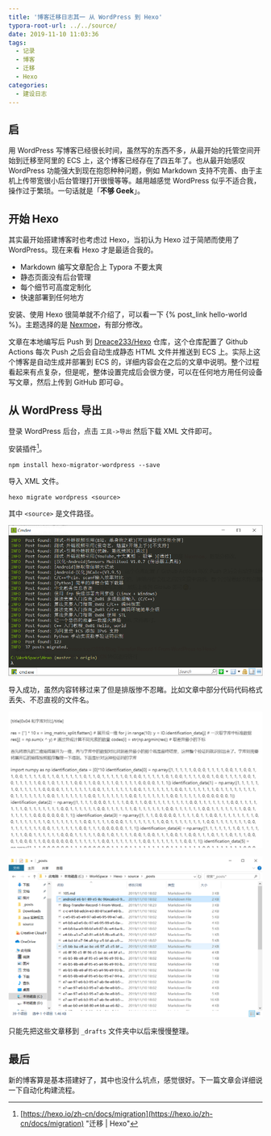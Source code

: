 ```yaml
---
title: '博客迁移日志其一 从 WordPress 到 Hexo'
typora-root-url: ../../source/
date: 2019-11-10 11:03:36
tags:
  - 记录
  - 博客
  - 迁移
  - Hexo
categories:
  - 建设日志
---
```


## 启

用 WordPress 写博客已经很长时间，虽然写的东西不多，从最开始的托管空间开始到迁移至阿里的 ECS 上，这个博客已经存在了四五年了。也从最开始感叹 WordPress 功能强大到现在抱怨种种问题，例如 Markdown 支持不完善、由于主机上传带宽很小后台管理打开很慢等等。越用越感觉 WordPress 似乎不适合我，操作过于繁琐。一句话就是「**不够 Geek**」。

<!-- more -->

## 开始 Hexo

其实最开始搭建博客时也考虑过 Hexo，当初认为 Hexo 过于简陋而使用了 WordPress。现在来看 Hexo 才是最适合我的。

- Markdown 编写文章配合上 Typora 不要太爽
- 静态页面没有后台管理
- 每个细节可高度定制化
- 快速部署到任何地方

安装、使用 Hexo 很简单就不介绍了，可以看一下 {% post_link hello-world %}。主题选择的是 [Nexmoe]( https://github.com/nexmoe/hexo-theme-nexmoe )，有部分修改。

文章在本地编写后 Push 到 [Dreace233/Hexo](https://github.com/Dreace233/Hexo) 仓库，这个仓库配置了 Github Actions 每次 Push 之后会自动生成静态 HTML 文件并推送到 ECS 上。实际上这个博客是自动生成并部署到 ECS 的，详细内容会在之后的文章中说明。整个过程看起来有点复杂，但是呢，整体设置完成后会很方便，可以在任何地方用任何设备写文章，然后上传到 GitHub 即可😃。

## 从 WordPress 导出

登录 WordPress 后台，点击 `工具->导出` 然后下载 XML 文件即可。

安装插件[^1]。

```shell
npm install hexo-migrator-wordpress --save
```

导入  XML 文件。

```shell
hexo migrate wordpress <source>
```

其中 `<source>`  是文件路径。

![导入完成](/images/Blog-Transfer-Record-1-From-WordPress-to-Hexo/image-20191110180243358.png)

导入成功，虽然内容转移过来了但是排版惨不忍睹。比如文章中部分代码代码格式丢失、不忍直视的文件名。

![丢失样式的 Python 代码](/images/Blog-Transfer-Record-1-From-WordPress-to-Hexo/image-20191110182226873.png)

![不忍直视的文件名](/images/Blog-Transfer-Record-1-From-WordPress-to-Hexo/image-20191110182507063.png)

只能先把这些文章移到  `_drafts` 文件夹中以后来慢慢整理。

## 最后

新的博客算是基本搭建好了，其中也没什么坑点，感觉很好。下一篇文章会详细说一下自动化构建流程。

[^1]:[https://hexo.io/zh-cn/docs/migration](https://hexo.io/zh-cn/docs/migration) "迁移 | Hexo" 

